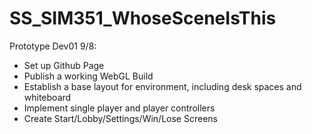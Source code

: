 # SS_SIM351_WhoseSceneIsThis
 
Prototype Dev01 9/8:
- Set up Github Page
- Publish a working WebGL Build
- Establish a base layout for environment, including desk spaces and whiteboard
- Implement single player and player controllers
- Create Start/Lobby/Settings/Win/Lose Screens

